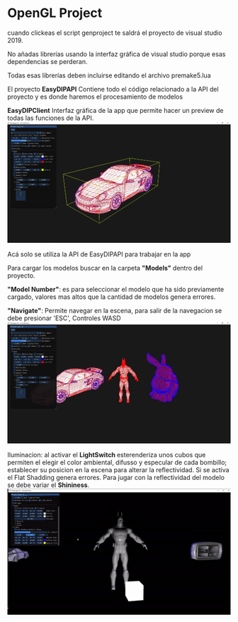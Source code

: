 <h1>OpenGL Project</h1>
<p>
cuando clickeas el script genproject te saldrá el proyecto de visual studio 2019.

No añadas librerías usando la interfaz gráfica de visual studio porque esas dependencias se perderan.

Todas esas librerías deben incluirse editando el archivo premake5.lua

El proyecto
<b>EasyDIPAPI</b>
Contiene todo el código relacionado a la API del proyecto y es donde haremos el procesamiento de modelos

<b>EasyDIPClient</b>
Interfaz gráfica de la app que permite hacer un preview de todas las funciones de la API.
![OpenGL-Project](https://raw.githubusercontent.com/TerexereT/OpenGL-Project/master/Screenshots/SS01.jpg)

Acá solo se utiliza la API de EasyDIPAPI para trabajar en la app

Para cargar los modelos buscar en la carpeta <b>"Models"</b> dentro del proyecto.

<b>"Model Number"</b>: es para seleccionar el modelo que ha sido previamente cargado, valores mas altos que la cantidad de modelos genera errores.

<b>"Navigate"</b>: Permite navegar en la escena, para salir de la navegacion se debe presionar 'ESC', Controles WASD
![OpenGL-Project1](https://raw.githubusercontent.com/TerexereT/OpenGL-Project/master/Screenshots/SS02.jpg)

Iluminacion: al activar el <b> LightSwitch </b> esterenderiza unos cubos que permiten el elegir el color ambiental, difusso y especular de cada bombillo;
establecer su posicion en la escena para alterar la reflectividad. Si se activa el Flat Shadding genera errores. Para jugar con la reflectividad del modelo se debe variar el <b> Shininess</b>.
![OpenGL-Project2](https://raw.githubusercontent.com/TerexereT/OpenGL-Project/master/Screenshots/LightGIF.gif)

</p>

